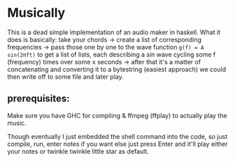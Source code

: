 # Musically
This is a dead simple implementation of an audio maker in haskell.
What it does is basically:
take your chords ->
create a list of corresponding frequencies -> 
pass those one by one to the wave function `g(f) = A sin(2πft)` to get a list of lists, each describing a sin wave cycling some f (frequency) times over some x seconds ->
after that it's a matter of concatenating and converting it to a bytestring (easiest approach) we could then write off to some file and later play.

## prerequisites:
Make sure you have GHC for compiling & ffmpeg (ffplay) to actually play the music.

Though eventually I just embedded the shell command into the code, so just compile, run, enter notes if you want else just press Enter and it'll play either your notes or twinkle twinkle little star as default.
